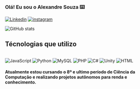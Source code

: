 ### Olá! Eu sou o Alexandre Souza ⌨️

[![Linkedin](	https://img.shields.io/badge/LinkedIn-0077B5?style=for-the-badge&logo=linkedin&logoColor=white)](https://www.linkedin.com/in/carlos-alexandre-silva-384826282/)
[![instagram](	https://img.shields.io/badge/Instagram-E4405F?style=for-the-badge&logo=instagram&logoColor=white)](https://www.instagram.com/ale11br/)

![ GitHub stats](https://github-readme-stats.vercel.app/api?username=GunTsy&show_icons=true&theme=tokyonight)

## Técnologias que utilizo

<div style="display: inline_block"><br/>
 <img aling="center" alt= "JavaScript" src="https://img.shields.io/badge/JavaScript-323330?style=for-the-badge&logo=javascript&logoColor=F7DF1E">
 <img aling="center" alt= "Python" src="https://img.shields.io/badge/Python-14354C?style=for-the-badge&logo=python&logoColor=white">
 <img aling="center" alt= "MySQL" src="https://img.shields.io/badge/MySQL-00000F?style=for-the-badge&logo=mysql&logoColor=white">
 <img aling="center" alt= "PHP" src="https://img.shields.io/badge/PHP-777BB4?style=for-the-badge&logo=php&logoColor=white">
 <img aling="center" alt= "C#" src="https://img.shields.io/badge/C%23-239120?style=for-the-badge&logo=c-sharp&logoColor=white">
 <img aling="center" alt= "Unity" src="https://img.shields.io/badge/Unity-100000?style=for-the-badge&logo=unity&logoColor=white">
  <img aling="center" alt= "HTML" src="https://img.shields.io/badge/HTML5-E34F26?style=for-the-badge&logo=html5&logoColor=white">
</div>

#### Atualmente estou cursando o 8º e ultimo período de Ciência da Computação e realizando projetos autônomos para renda e conhecimento.
